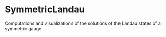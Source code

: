 # SymmetricLandau
Computations and visualizations of the solutions of the Landau states of a symmetric gauge.
